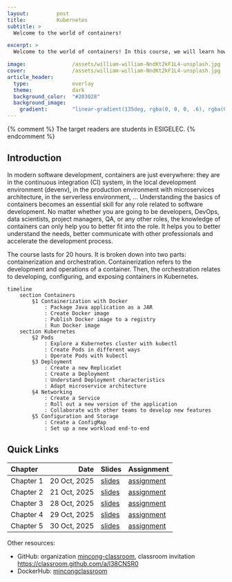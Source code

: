 ```yaml
---
layout:         post
title:          Kubernetes
subtitle: >
  Welcome to the world of containers!

excerpt: >
  Welcome to the world of containers! In this course, we will learn how to containerize your applications with Docker, automate the release process with GitHub Actions, and run them with Kubernetes.

image:               /assets/william-william-NndKt2kF1L4-unsplash.jpg
cover:               /assets/william-william-NndKt2kF1L4-unsplash.jpg
article_header:
  type:              overlay
  theme:             dark
  background_color:  "#203028"
  background_image:
    gradient:        "linear-gradient(135deg, rgba(0, 0, 0, .6), rgba(0, 0, 0, .4))"
---
```


{% comment %}
The target readers are students in ESIGELEC.
{% endcomment %}

## Introduction

In modern software development, containers are just everywhere: they are in the continuous integration (CI) system, in the local development environment (devenv), in the production environment with microservices architecture, in the serverless environment, … Understanding the basics of containers becomes an essential skill for any role related to software development. No matter whether you are going to be developers, DevOps, data scientists, project managers, QA, or any other roles, the knowledge of containers can only help you to better fit into the role. It helps you to better understand the needs, better communicate with other professionals and accelerate the development process.

The course lasts for 20 hours. It is broken down into two parts: containerization and orchestration. Containerization refers to the development and operations of a container. Then, the orchestration relates to developing, configuring, and exposing containers in Kubernetes.

```mermaid
timeline
    section Containers
        §1 Containerization with Docker
            : Package Java application as a JAR
            : Create Docker image
            : Publish Docker image to a registry
            : Run Docker image
    section Kubernetes
        §2 Pods
            : Explore a Kubernetes cluster with kubectl
            : Create Pods in different ways
            : Operate Pods with kubectl
        §3 Deployment
            : Create a new ReplicaSet
            : Create a Deployment
            : Understand Deployment characteristics
            : Adapt microservice architecture
        §4 Networking
            : Create a Service
            : Roll out a new version of the application
            : Collaborate with other teams to develop new features
        §5 Configuration and Storage
            : Create a ConfigMap
            : Set up a new workload end-to-end
```

## Quick Links

Chapter   |         Date |  Slides | Assignment
:-------- | -----------: | :------ | :---------
Chapter 1 | 20 Oct, 2025 | [slides](/esigelec/1) | [assignment](https://github.com/mincong-classroom/containers/blob/main/docs/lab-1.md)
Chapter 2 | 21 Oct, 2025 | [slides](/esigelec/2) | [assignment](https://github.com/mincong-classroom/containers/blob/main/docs/lab-2.md)
Chapter 3 | 28 Oct, 2025 | [slides](/esigelec/3) | [assignment](https://github.com/mincong-classroom/containers/blob/main/docs/lab-3.md)
Chapter 4 | 29 Oct, 2025 | [slides](/esigelec/4) | [assignment](https://github.com/mincong-classroom/containers/blob/main/docs/lab-4.md)
Chapter 5 | 30 Oct, 2025 | [slides](/esigelec/5) | [assignment](https://github.com/mincong-classroom/containers/blob/main/docs/lab-5.md)

Other resources:

* GitHub: organization [mincong-classroom](https://github.com/mincong-classroom/), classroom invitation <https://classroom.github.com/a/l38CNSR0>
* DockerHub: [mincongclassroom](https://hub.docker.com/u/mincongclassroom)
